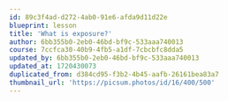 ```yaml
---
id: 89c3f4ad-d272-4ab0-91e6-afda9d11d22e
blueprint: lesson
title: 'What is exposure?'
author: 6bb355b0-2eb0-46bd-bf9c-533aaa740013
course: 7ccfca30-40b9-4fb5-a1df-7cbcbfc8dda5
updated_by: 6bb355b0-2eb0-46bd-bf9c-533aaa740013
updated_at: 1720430073
duplicated_from: d384cd95-f3b2-4b45-aafb-26161bea83a7
thumbnail_url: 'https://picsum.photos/id/16/400/500'
---
```


